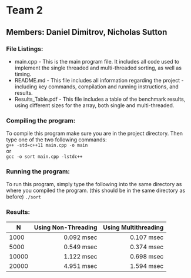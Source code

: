 # Team 2
## Members: Daniel Dimitrov, Nicholas Sutton

### File Listings:
* main.cpp - This is the main program file. It includes all code used to implement the single threaded and multi-threaded sorting, as well as timing.
* README.md - This file includes all information regarding the project - including key commands, compilation and running instructions, and results.
* Results_Table.pdf - This file includes a table of the benchmark results, using different sizes for the array, both single and multi-threaded.

### Compiling the program:
To compile this program make sure you are in the project directory. Then type one of the two following commands:\
`g++ -std=c++11 main.cpp -o main`\
or\
`gcc -o sort main.cpp -lstdc++`

### Running the program:
To run this program, simply type the following into the same directory as where you compiled the program. (this should be in the same directory as before)
`./sort`

### Results:
| N             | Using Non-Threading | Using Multithreading |
| ------------- |--------------------:| --------------------:|
| 1000          | 0.092 msec          | 0.107 msec           |
| 5000          | 0.549 msec          | 0.374 msec           |
| 10000         | 1.122 msec          | 0.698 msec           |
| 20000         | 4.951 msec          | 1.594 msec           |
